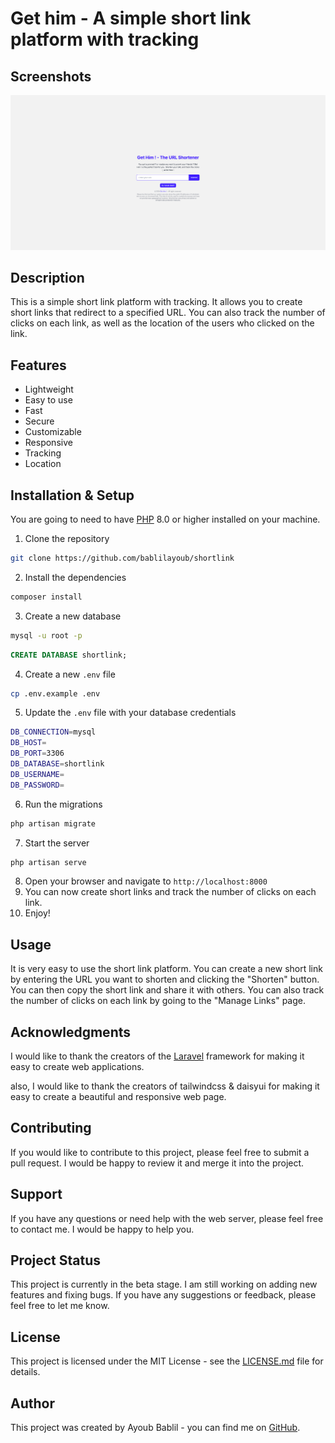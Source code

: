 # Get him - A simple short link platform with tracking

## Screenshots
![screenshot](/public/screenshot.png)

## Description
This is a simple short link platform with tracking. It allows you to create short links that redirect to a specified URL. You can also track the number of clicks on each link, as well as the location of the users who clicked on the link.

## Features
- Lightweight
- Easy to use
- Fast
- Secure
- Customizable
- Responsive
- Tracking
- Location

## Installation & Setup
You are going to need to have [PHP](https://www.php.net/) 8.0 or higher installed on your machine.

1. Clone the repository
```bash
git clone https://github.com/bablilayoub/shortlink
```

2. Install the dependencies
```bash
composer install
```

3. Create a new database
```bash
mysql -u root -p
```
```sql
CREATE DATABASE shortlink;
```

4. Create a new `.env` file
```bash
cp .env.example .env
```

5. Update the `.env` file with your database credentials
```bash
DB_CONNECTION=mysql
DB_HOST=
DB_PORT=3306
DB_DATABASE=shortlink
DB_USERNAME=
DB_PASSWORD=
```

6. Run the migrations
```bash
php artisan migrate
```

7. Start the server
```bash
php artisan serve
```

8. Open your browser and navigate to `http://localhost:8000`
9. You can now create short links and track the number of clicks on each link.
10. Enjoy!


## Usage
It is very easy to use the short link platform. You can create a new short link by entering the URL you want to shorten and clicking the "Shorten" button. You can then copy the short link and share it with others. You can also track the number of clicks on each link by going to the "Manage Links" page.


## Acknowledgments
I would like to thank the creators of the [Laravel](https://laravel.com/) framework for making it easy to create web applications.

also, I would like to thank the creators of tailwindcss & daisyui for making it easy to create a beautiful and responsive web page.

## Contributing
If you would like to contribute to this project, please feel free to submit a pull request. I would be happy to review it and merge it into the project.

## Support
If you have any questions or need help with the web server, please feel free to contact me. I would be happy to help you.

## Project Status
This project is currently in the beta stage. I am still working on adding new features and fixing bugs. If you have any suggestions or feedback, please feel free to let me know.

## License
This project is licensed under the MIT License - see the [LICENSE.md](LICENSE.md) file for details.

## Author
This project was created by Ayoub Bablil - you can find me on [GitHub](https://github.com/bablilayoub).
